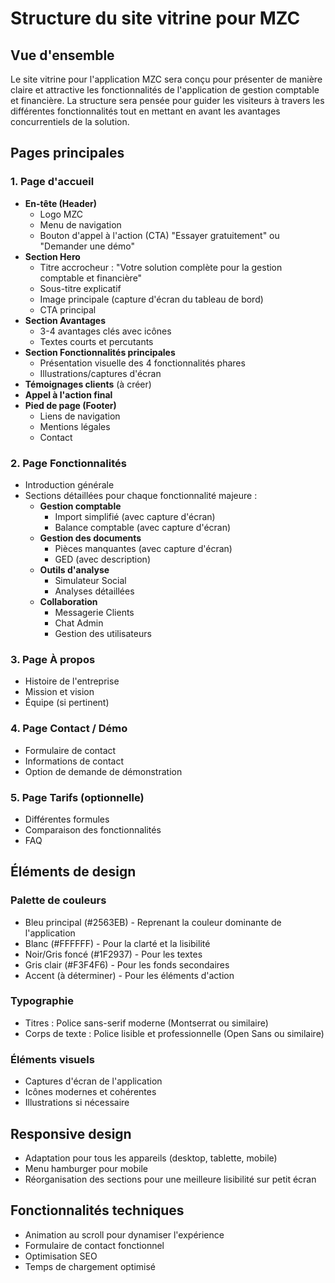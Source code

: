 # Structure du site vitrine pour MZC

## Vue d'ensemble
Le site vitrine pour l'application MZC sera conçu pour présenter de manière claire et attractive les fonctionnalités de l'application de gestion comptable et financière. La structure sera pensée pour guider les visiteurs à travers les différentes fonctionnalités tout en mettant en avant les avantages concurrentiels de la solution.

## Pages principales

### 1. Page d'accueil
- **En-tête (Header)**
  - Logo MZC
  - Menu de navigation
  - Bouton d'appel à l'action (CTA) "Essayer gratuitement" ou "Demander une démo"
- **Section Hero**
  - Titre accrocheur : "Votre solution complète pour la gestion comptable et financière"
  - Sous-titre explicatif
  - Image principale (capture d'écran du tableau de bord)
  - CTA principal
- **Section Avantages**
  - 3-4 avantages clés avec icônes
  - Textes courts et percutants
- **Section Fonctionnalités principales**
  - Présentation visuelle des 4 fonctionnalités phares
  - Illustrations/captures d'écran
- **Témoignages clients** (à créer)
- **Appel à l'action final**
- **Pied de page (Footer)**
  - Liens de navigation
  - Mentions légales
  - Contact

### 2. Page Fonctionnalités
- Introduction générale
- Sections détaillées pour chaque fonctionnalité majeure :
  - **Gestion comptable**
    - Import simplifié (avec capture d'écran)
    - Balance comptable (avec capture d'écran)
  - **Gestion des documents**
    - Pièces manquantes (avec capture d'écran)
    - GED (avec description)
  - **Outils d'analyse**
    - Simulateur Social
    - Analyses détaillées
  - **Collaboration**
    - Messagerie Clients
    - Chat Admin
    - Gestion des utilisateurs

### 3. Page À propos
- Histoire de l'entreprise
- Mission et vision
- Équipe (si pertinent)

### 4. Page Contact / Démo
- Formulaire de contact
- Informations de contact
- Option de demande de démonstration

### 5. Page Tarifs (optionnelle)
- Différentes formules
- Comparaison des fonctionnalités
- FAQ

## Éléments de design

### Palette de couleurs
- Bleu principal (#2563EB) - Reprenant la couleur dominante de l'application
- Blanc (#FFFFFF) - Pour la clarté et la lisibilité
- Noir/Gris foncé (#1F2937) - Pour les textes
- Gris clair (#F3F4F6) - Pour les fonds secondaires
- Accent (à déterminer) - Pour les éléments d'action

### Typographie
- Titres : Police sans-serif moderne (Montserrat ou similaire)
- Corps de texte : Police lisible et professionnelle (Open Sans ou similaire)

### Éléments visuels
- Captures d'écran de l'application
- Icônes modernes et cohérentes
- Illustrations si nécessaire

## Responsive design
- Adaptation pour tous les appareils (desktop, tablette, mobile)
- Menu hamburger pour mobile
- Réorganisation des sections pour une meilleure lisibilité sur petit écran

## Fonctionnalités techniques
- Animation au scroll pour dynamiser l'expérience
- Formulaire de contact fonctionnel
- Optimisation SEO
- Temps de chargement optimisé
